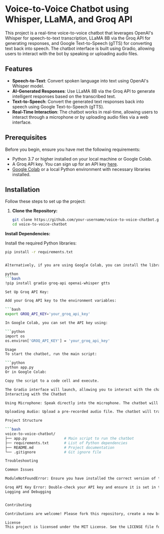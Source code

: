 # Voice-to-Voice Chatbot using Whisper, LLaMA, and Groq API

This project is a real-time voice-to-voice chatbot that leverages OpenAI's Whisper for speech-to-text transcription, LLaMA 8B via the Groq API for generating responses, and Google Text-to-Speech (gTTS) for converting text back into speech. The chatbot interface is built using Gradio, allowing users to interact with the bot by speaking or uploading audio files.

## Features

- **Speech-to-Text**: Convert spoken language into text using OpenAI's Whisper model.
- **AI-Generated Responses**: Use LLaMA 8B via the Groq API to generate intelligent responses based on the transcribed text.
- **Text-to-Speech**: Convert the generated text responses back into speech using Google Text-to-Speech (gTTS).
- **Real-Time Interaction**: The chatbot works in real-time, allowing users to interact through a microphone or by uploading audio files via a web interface.
  
## Prerequisites

Before you begin, ensure you have met the following requirements:

- Python 3.7 or higher installed on your local machine or Google Colab.
- A Groq API key. You can sign up for an API key [here](https://groq.com/).
- [Google Colab](https://colab.research.google.com/) or a local Python environment with necessary libraries installed.

## Installation

Follow these steps to set up the project:

1. **Clone the Repository:**

   ```bash
   git clone https://github.com/your-username/voice-to-voice-chatbot.git
   cd voice-to-voice-chatbot

**Install Dependencies:**

Install the required Python libraries:

```bash
pip install -r requirements.txt


Alternatively, if you are using Google Colab, you can install the libraries using:

python
```bash
!pip install gradio groq-api openai-whisper gtts

Set Up Groq API Key:

Add your Groq API key to the environment variables:

```bash
export GROQ_API_KEY='your_groq_api_key'

In Google Colab, you can set the API key using:

```python
import os
os.environ['GROQ_API_KEY'] = 'your_groq_api_key'

Usage
To start the chatbot, run the main script:

```python
python app.py
Or in Google Colab:

Copy the script to a code cell and execute.

The Gradio interface will launch, allowing you to interact with the chatbot.
Interacting with the Chatbot

Using Microphone: Speak directly into the microphone. The chatbot will transcribe your speech, generate a response, and play it back as audio.

Uploading Audio: Upload a pre-recorded audio file. The chatbot will transcribe the audio, generate a response, and convert the response back to speech.

Project Structure

```bash
voice-to-voice-chatbot/
├── app.py                 # Main script to run the chatbot
├── requirements.txt       # List of Python dependencies
├── README.md              # Project documentation
└── .gitignore             # Git ignore file

Troubleshooting

Common Issues

ModuleNotFoundError: Ensure you have installed the correct version of the Whisper module with !pip install -U openai-whisper

Groq API Key Error: Double-check your API key and ensure it is set in the environment variables correctly.
Logging and Debugging


Contributing

Contributions are welcome! Please fork this repository, create a new branch, and submit a pull request with your changes.

License
This project is licensed under the MIT License. See the LICENSE file for details.
